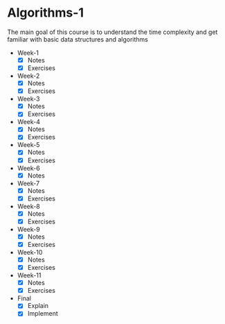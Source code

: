# Algorithms-1

The main goal of this course is to understand the time complexity and get familiar with basic data structures and algorithms

* Week-1
  - [x] Notes
  - [x] Exercises
* Week-2
  - [x] Notes
  - [x] Exercises
* Week-3
  - [x] Notes
  - [x] Exercises
* Week-4
  - [x] Notes
  - [x] Exercises
* Week-5
  - [x] Notes
  - [x] Exercises
* Week-6
  - [x] Notes
* Week-7
  - [x] Notes
  - [x] Exercises
* Week-8
  - [x] Notes
  - [x] Exercises
* Week-9
  - [x] Notes
  - [x] Exercises
* Week-10
  - [x] Notes
  - [x] Exercises
* Week-11
  - [x] Notes
  - [x] Exercises
* Final
  - [x] Explain
  - [x] Implement
